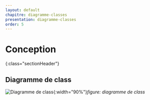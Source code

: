 ```yaml
---
layout: default
chapitre: diagramme-classes
presentation: diagramme-classes
order: 5
---
```

# Conception
{:class="sectionHeader"}

<!-- new slide -->

## Diagramme de class    
![Diagramme de class](/lab_crud/Gestion-projets/Conception/Images/Diagramme-classe.png){:width="90%"}*figure: diagramme de class*


<!-- new slide -->
